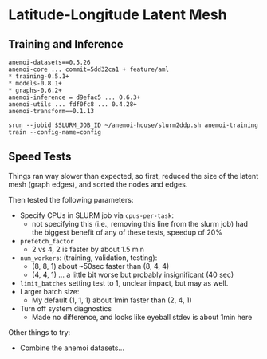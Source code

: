 # Latitude-Longitude Latent Mesh
## Training and Inference


```
anemoi-datasets==0.5.26
anemoi-core ... commit=5dd32ca1 + feature/aml
* training-0.5.1+
* models-0.8.1+
* graphs-0.6.2+
anemoi-inference = d9efac5 ... 0.6.3+
anemoi-utils ... fdf0fc8 ... 0.4.28+
anemoi-transform==0.1.13
```

```
srun --jobid $SLURM_JOB_ID ~/anemoi-house/slurm2ddp.sh anemoi-training train --config-name=config
```

## Speed Tests

Things ran way slower than expected, so first, reduced the size of the latent
mesh (graph edges), and sorted the nodes and edges.

Then tested the following parameters:
* Specify CPUs in SLURM job via `cpus-per-task`:
    * not specifying this (i.e., removing this line from the slurm job)
      had the biggest benefit of any of these tests, speedup of 20%
* `prefetch_factor`
    * 2 vs 4, 2 is faster by about 1.5 min
* `num_workers`: (training, validation, testing):
    * (8, 8, 1) about ~50sec faster than (8, 4, 4)
    * (4, 4, 1) ... a little bit worse but probably insignificant (40 sec)
* `limit_batches` setting test to 1, unclear impact, but may as well.
* Larger batch size:
    * My default (1, 1, 1) about 1min faster than (2, 4, 1)
* Turn off system diagnostics
    * Made no difference, and looks like eyeball stdev is about 1min here



Other things to try:
* Combine the anemoi datasets...
